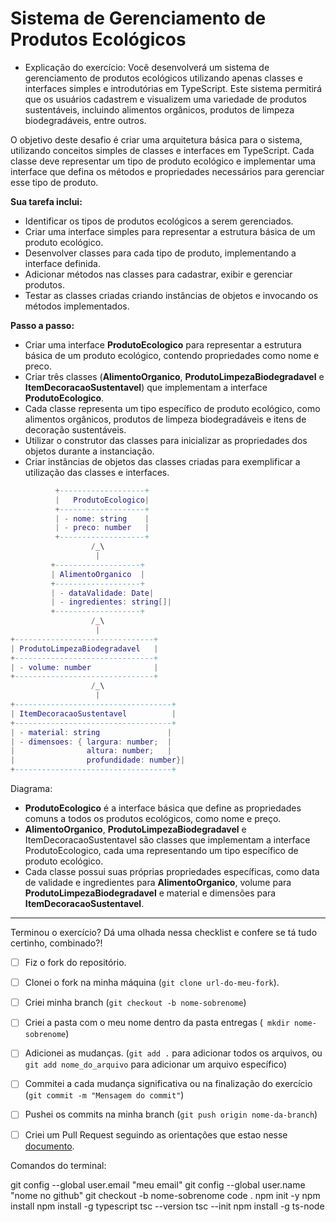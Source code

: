 # Sistema de Gerenciamento de Produtos Ecológicos

- Explicação do exercício: 
Você desenvolverá um sistema de gerenciamento de produtos ecológicos utilizando apenas classes e interfaces simples e introdutórias em TypeScript.
Este sistema permitirá que os usuários cadastrem e visualizem uma variedade de produtos sustentáveis, incluindo alimentos orgânicos, produtos de limpeza biodegradáveis, entre outros.

O objetivo deste desafio é criar uma arquitetura básica para o sistema, utilizando conceitos simples de classes e interfaces em TypeScript.
Cada classe deve representar um tipo de produto ecológico e implementar uma interface que defina os métodos e propriedades necessários para gerenciar esse tipo de produto.

**Sua tarefa inclui:**

- Identificar os tipos de produtos ecológicos a serem gerenciados.
- Criar uma interface simples para representar a estrutura básica de um produto ecológico.
- Desenvolver classes para cada tipo de produto, implementando a interface definida.
- Adicionar métodos nas classes para cadastrar, exibir e gerenciar produtos.
- Testar as classes criadas criando instâncias de objetos e invocando os métodos implementados.

**Passo a passo:**

- Criar uma interface **ProdutoEcologico** para representar a estrutura básica de um produto ecológico, contendo propriedades como nome e preco.
- Criar três classes (**AlimentoOrganico**, **ProdutoLimpezaBiodegradavel** e **ItemDecoracaoSustentavel**) que implementam a interface **ProdutoEcologico**.
- Cada classe representa um tipo específico de produto ecológico, como alimentos orgânicos, produtos de limpeza biodegradáveis e itens de decoração sustentáveis.
- Utilizar o construtor das classes para inicializar as propriedades dos objetos durante a instanciação.
- Criar instâncias de objetos das classes criadas para exemplificar a utilização das classes e interfaces.

```lua
          +-------------------+
          |   ProdutoEcologico|
          +-------------------+
          | - nome: string    |
          | - preco: number   |
          +-------------------+
                  /_\
                   |
         +-------------------+
         | AlimentoOrganico  |
         +-------------------+
         | - dataValidade: Date|
         | - ingredientes: string[]|
         +-------------------+
                  /_\
                   |
+-------------------------------+
| ProdutoLimpezaBiodegradavel   |
+-------------------------------+
| - volume: number              |
+-------------------------------+
                  /_\
                   |
+-----------------------------------+
| ItemDecoracaoSustentavel          |
+-----------------------------------+
| - material: string               |
| - dimensoes: { largura: number;  |
|                altura: number;   |
|                profundidade: number}|
+-----------------------------------+

```

Diagrama:

- **ProdutoEcologico** é a interface básica que define as propriedades comuns a todos os produtos ecológicos, como nome e preço.
- **AlimentoOrganico**, **ProdutoLimpezaBiodegradavel** e ItemDecoracaoSustentavel são classes que implementam a interface ProdutoEcologico, cada uma representando um tipo específico de produto ecológico.
- Cada classe possui suas próprias propriedades específicas, como data de validade e ingredientes para **AlimentoOrganico**, volume para **ProdutoLimpezaBiodegradavel** e material e dimensões para **ItemDecoracaoSustentavel**.

 
---

Terminou o exercício? Dá uma olhada nessa checklist e confere se tá tudo certinho, combinado?!

- [ ] Fiz o fork do repositório.
- [ ] Clonei o fork na minha máquina (`git clone url-do-meu-fork`).
- [ ] Criei minha branch (` git checkout -b nome-sobrenome `)
- [ ] Criei a pasta com o meu nome dentro da pasta entregas (` mkdir nome-sobrenome`)
- [ ] Adicionei as mudanças. (`git add .` para adicionar todos os arquivos, ou `git add nome_do_arquivo` para adicionar um arquivo específico)
- [ ] Commitei a cada mudança significativa ou na finalização do exercício (`git commit -m "Mensagem do commit"`)
- [ ] Pushei os commits na minha branch (`git push origin nome-da-branch`)
- [ ] Criei um Pull Request seguindo as orientações que estao nesse [documento](instrucoes-pull-request.md).


Comandos do terminal:

git config --global user.email "meu email" git config --global user.name "nome no github" git checkout -b nome-sobrenome code . npm init -y npm install npm install -g typescript tsc --version tsc --init npm install -g ts-node